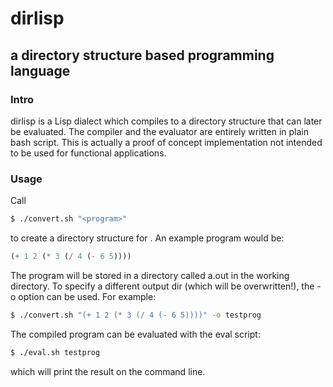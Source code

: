 # dirlisp
## a directory structure based programming language

### Intro
dirlisp is a Lisp dialect which compiles to a directory structure that can later
be evaluated. The compiler and the evaluator are entirely written in plain bash
script.
This is actually a proof of concept implementation not intended to be used
for functional applications.

### Usage
Call

```bash
$ ./convert.sh "<program>"
```

to create a directory structure for <program>.
An example program would be:

```lisp
(+ 1 2 (* 3 (/ 4 (- 6 5))))
```

The program will be stored in a directory called a.out in the working
directory.
To specify a different output dir (which will be overwritten!), the
-o option can be used. For example:

```bash
$ ./convert.sh "(+ 1 2 (* 3 (/ 4 (- 6 5))))" -o testprog
```

The compiled program can be evaluated with the eval script:

```bash
$ ./eval.sh testprog
```

which will print the result on the command line.

